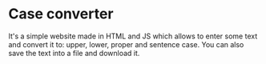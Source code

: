 # Case converter

It's a simple website made in HTML and JS which allows to enter some text and convert it to: upper, lower, proper and sentence case.
You can also save the text into a file and download it.

